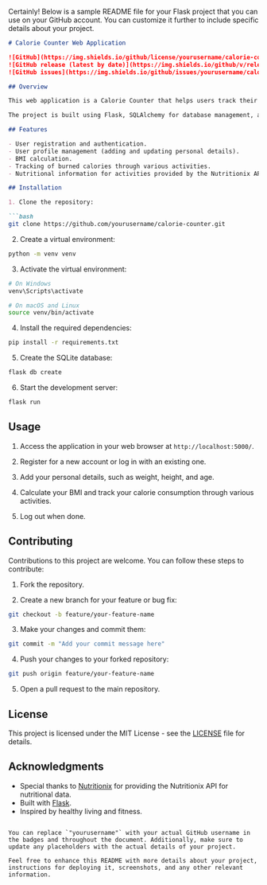Certainly! Below is a sample README file for your Flask project that you can use on your GitHub account. You can customize it further to include specific details about your project.

```markdown
# Calorie Counter Web Application

![GitHub](https://img.shields.io/github/license/yourusername/calorie-counter)
![GitHub release (latest by date)](https://img.shields.io/github/v/release/yourusername/calorie-counter)
![GitHub issues](https://img.shields.io/github/issues/yourusername/calorie-counter)

## Overview

This web application is a Calorie Counter that helps users track their calorie intake and burned calories through various activities. Users can register, log in, add personal details (such as weight, height, and age), calculate their BMI (Body Mass Index), and track their calorie consumption based on their activities.

The project is built using Flask, SQLAlchemy for database management, and integrates with the Nutritionix API to provide nutritional information for activities.

## Features

- User registration and authentication.
- User profile management (adding and updating personal details).
- BMI calculation.
- Tracking of burned calories through various activities.
- Nutritional information for activities provided by the Nutritionix API.

## Installation

1. Clone the repository:

```bash
git clone https://github.com/yourusername/calorie-counter.git
```

2. Create a virtual environment:

```bash
python -m venv venv
```

3. Activate the virtual environment:

```bash
# On Windows
venv\Scripts\activate

# On macOS and Linux
source venv/bin/activate
```

4. Install the required dependencies:

```bash
pip install -r requirements.txt
```

5. Create the SQLite database:

```bash
flask db create
```

6. Start the development server:

```bash
flask run
```

## Usage

1. Access the application in your web browser at `http://localhost:5000/`.

2. Register for a new account or log in with an existing one.

3. Add your personal details, such as weight, height, and age.

4. Calculate your BMI and track your calorie consumption through various activities.

5. Log out when done.

## Contributing

Contributions to this project are welcome. You can follow these steps to contribute:

1. Fork the repository.

2. Create a new branch for your feature or bug fix:

```bash
git checkout -b feature/your-feature-name
```

3. Make your changes and commit them:

```bash
git commit -m "Add your commit message here"
```

4. Push your changes to your forked repository:

```bash
git push origin feature/your-feature-name
```

5. Open a pull request to the main repository.

## License

This project is licensed under the MIT License - see the [LICENSE](LICENSE) file for details.

## Acknowledgments

- Special thanks to [Nutritionix](https://www.nutritionix.com/) for providing the Nutritionix API for nutritional data.
- Built with [Flask](https://flask.palletsprojects.com/).
- Inspired by healthy living and fitness.

```

You can replace `"yourusername"` with your actual GitHub username in the badges and throughout the document. Additionally, make sure to update any placeholders with the actual details of your project.

Feel free to enhance this README with more details about your project, instructions for deploying it, screenshots, and any other relevant information.
